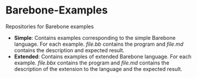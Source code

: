 # Barebone-Examples
Repositories for Barebone examples

- **Simple**: Contains examples corresponding to the simple Barebone
language. For each example. *file.bb* contains the program and
*file.md* contains the description and expected result.
- **Extended**: Contains examples of extended Barebone language. For
  each example. *file.bbx* contains the program and *file.md* contains
  the description of the extension to the language and the expected result.


